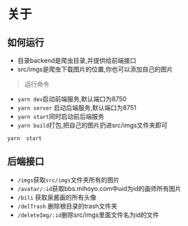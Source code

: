 # 关于

## 如何运行

- 目录backend是爬虫目录,并提供给前端接口
- src/imgs是爬虫下载图片的位置,你也可以添加自己的图片

> 运行命令

- `yarn dev`启动前端服务,默认端口为8750
- `yarn server` 启动后端服务,默认端口为8751
- `yarn start`同时启动前后端服务
- `yarn build`打包,把自己的图片扔进src/imgs文件夹即可
```shell
yarn  start
```
## 后端接口

- `/imgs`获取`src/imgs`文件夹所有的图片
- `/avatar/:id`获取bbs.mihoyo.com中uid为id的画师所有图片
- `/bili` 获取泉酱画的所有头像
- `/delTrash` 删除根目录的trash文件夹
- `/deleteImg/:id`删除src/imgs里面文件名为id的文件
